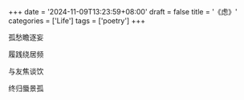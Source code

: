 +++
date = '2024-11-09T13:23:59+08:00'
draft = false
title = '《虑》'
categories = ['Life']
tags = ['poetry']
+++

孤愁瞻逐妄

履践绕居频

与友焦谈饮

终归蜃景孤
